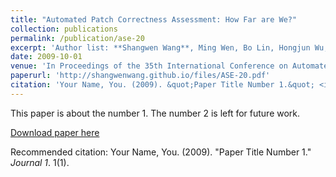 ```yaml
---
title: "Automated Patch Correctness Assessment: How Far are We?"
collection: publications
permalink: /publication/ase-20
excerpt: 'Author list: **Shangwen Wang**, Ming Wen, Bo Lin, Hongjun Wu, Yihao Qin, Deqing Zou, Xiaoguang Mao, Hai Jin.'
date: 2009-10-01
venue: 'In Proceedings of the 35th International Conference on Automated Software Engineering (**ASE'20, CCF-A**)'
paperurl: 'http://shangwenwang.github.io/files/ASE-20.pdf'
citation: 'Your Name, You. (2009). &quot;Paper Title Number 1.&quot; <i>Journal 1</i>. 1(1).'
---
```

This paper is about the number 1. The number 2 is left for future work.

[Download paper here](http://shangwenwang.github.io/files/ASE-20.pdf)

Recommended citation: Your Name, You. (2009). "Paper Title Number 1." <i>Journal 1</i>. 1(1).

